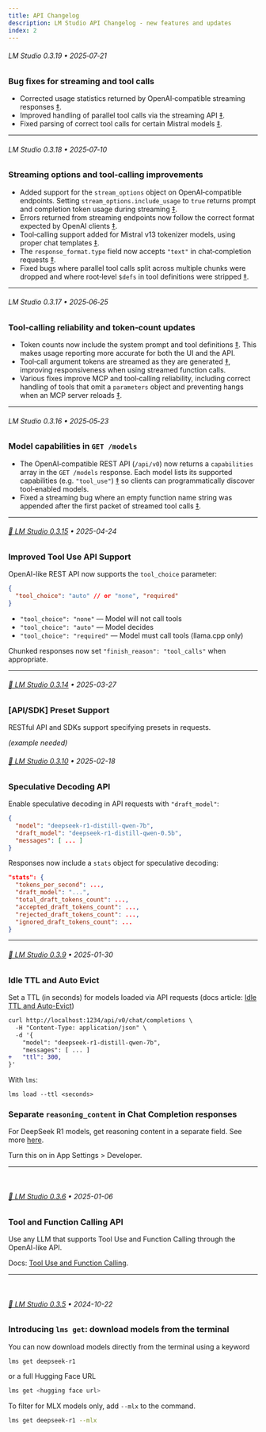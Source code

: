 ```yaml
---
title: API Changelog
description: LM Studio API Changelog - new features and updates
index: 2
---
```


###### LM Studio 0.3.19 • 2025‑07‑21

### Bug fixes for streaming and tool calls

- Corrected usage statistics returned by OpenAI‑compatible streaming responses [‡](https://lmstudio.ai/blog/lmstudio-v0.3.19#:~:text=,OpenAI%20streaming%20responses%20were%20incorrect).
- Improved handling of parallel tool calls via the streaming API [‡](https://lmstudio.ai/blog/lmstudio-v0.3.19#:~:text=,API%20were%20not%20handled%20correctly).
- Fixed parsing of correct tool calls for certain Mistral models [‡](https://lmstudio.ai/blog/lmstudio-v0.3.19#:~:text=,Ryzen%20AI%20PRO%20300%20series).

---

###### LM Studio 0.3.18 • 2025‑07‑10

### Streaming options and tool‑calling improvements

- Added support for the `stream_options` object on OpenAI‑compatible endpoints. Setting `stream_options.include_usage` to `true` returns prompt and completion token usage during streaming [‡](https://lmstudio.ai/blog/lmstudio-v0.3.18#:~:text=%2A%20Added%20support%20for%20%60,to%20support%20more%20prompt%20templates).
- Errors returned from streaming endpoints now follow the correct format expected by OpenAI clients [‡](https://lmstudio.ai/blog/lmstudio-v0.3.18#:~:text=,with%20proper%20chat%20templates).
- Tool‑calling support added for Mistral v13 tokenizer models, using proper chat templates [‡](https://lmstudio.ai/blog/lmstudio-v0.3.18#:~:text=,with%20proper%20chat%20templates).
- The `response_format.type` field now accepts `"text"` in chat‑completion requests [‡](https://lmstudio.ai/blog/lmstudio-v0.3.18#:~:text=,that%20are%20split%20across%20multiple).
- Fixed bugs where parallel tool calls split across multiple chunks were dropped and where root‑level `$defs` in tool definitions were stripped [‡](https://lmstudio.ai/blog/lmstudio-v0.3.18#:~:text=,being%20stripped%20in%20tool%20definitions).

---

###### LM Studio 0.3.17 • 2025‑06‑25

### Tool‑calling reliability and token‑count updates

- Token counts now include the system prompt and tool definitions [‡](https://lmstudio.ai/blog/lmstudio-v0.3.17#:~:text=,have%20a%20URL%20in%20the). This makes usage reporting more accurate for both the UI and the API.
- Tool‑call argument tokens are streamed as they are generated [‡](https://lmstudio.ai/blog/lmstudio-v0.3.17#:~:text=Build%206), improving responsiveness when using streamed function calls.
- Various fixes improve MCP and tool‑calling reliability, including correct handling of tools that omit a `parameters` object and preventing hangs when an MCP server reloads [‡](https://lmstudio.ai/blog/lmstudio-v0.3.17#:~:text=,tool%20calls%20would%20hang%20indefinitely).

---
###### LM Studio 0.3.16 • 2025‑05‑23

### Model capabilities in `GET /models`

- The OpenAI‑compatible REST API (`/api/v0`) now returns a `capabilities` array in the `GET /models` response. Each model lists its supported capabilities (e.g. `"tool_use"`) [‡](https://lmstudio.ai/blog/lmstudio-v0.3.16#:~:text=,response) so clients can programmatically discover tool‑enabled models.
- Fixed a streaming bug where an empty function name string was appended after the first packet of streamed tool calls [‡](https://lmstudio.ai/blog/lmstudio-v0.3.16#:~:text=%2A%20Bugfix%3A%20%5BOpenAI,packet%20of%20streamed%20function%20calls).
---

###### [👾 LM Studio 0.3.15](/blog/lmstudio-v0.3.15) • 2025-04-24

### Improved Tool Use API Support

OpenAI-like REST API now supports the `tool_choice` parameter:

```json
{
  "tool_choice": "auto" // or "none", "required"
}
```

- `"tool_choice": "none"` — Model will not call tools
- `"tool_choice": "auto"` — Model decides
- `"tool_choice": "required"` — Model must call tools (llama.cpp only)

Chunked responses now set `"finish_reason": "tool_calls"` when appropriate.

---

###### [👾 LM Studio 0.3.14](/blog/lmstudio-v0.3.14) • 2025-03-27

### [API/SDK] Preset Support

RESTful API and SDKs support specifying presets in requests.

_(example needed)_

###### [👾 LM Studio 0.3.10](/blog/lmstudio-v0.3.10) • 2025-02-18

### Speculative Decoding API

Enable speculative decoding in API requests with `"draft_model"`:

```json
{
  "model": "deepseek-r1-distill-qwen-7b",
  "draft_model": "deepseek-r1-distill-qwen-0.5b",
  "messages": [ ... ]
}
```

Responses now include a `stats` object for speculative decoding:

```json
"stats": {
  "tokens_per_second": ...,
  "draft_model": "...",
  "total_draft_tokens_count": ...,
  "accepted_draft_tokens_count": ...,
  "rejected_draft_tokens_count": ...,
  "ignored_draft_tokens_count": ...
}
```

---

###### [👾 LM Studio 0.3.9](blog/lmstudio-v0.3.9) • 2025-01-30

### Idle TTL and Auto Evict

Set a TTL (in seconds) for models loaded via API requests (docs article: [Idle TTL and Auto-Evict](/docs/api/ttl-and-auto-evict))

```diff
curl http://localhost:1234/api/v0/chat/completions \
  -H "Content-Type: application/json" \
  -d '{
    "model": "deepseek-r1-distill-qwen-7b",
    "messages": [ ... ]
+   "ttl": 300,
}'
```

With `lms`:

```
lms load --ttl <seconds>
```

### Separate `reasoning_content` in Chat Completion responses

For DeepSeek R1 models, get reasoning content in a separate field. See more [here](/blog/lmstudio-v0.3.9#separate-reasoningcontent-in-chat-completion-responses).

Turn this on in App Settings > Developer.

---

<br>

###### [👾 LM Studio 0.3.6](blog/lmstudio-v0.3.6) • 2025-01-06

### Tool and Function Calling API

Use any LLM that supports Tool Use and Function Calling through the OpenAI-like API.

Docs: [Tool Use and Function Calling](/docs/api/tools).

---

<br>

###### [👾 LM Studio 0.3.5](blog/lmstudio-v0.3.5) • 2024-10-22

### Introducing `lms get`: download models from the terminal

You can now download models directly from the terminal using a keyword

```bash
lms get deepseek-r1
```

or a full Hugging Face URL

```bash
lms get <hugging face url>
```

To filter for MLX models only, add `--mlx` to the command.

```bash
lms get deepseek-r1 --mlx
```